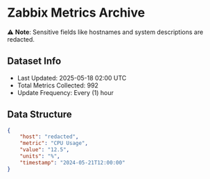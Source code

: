 # Zabbix Metrics Archive

⚠️ **Note**: Sensitive fields like hostnames and system descriptions are redacted.

## Dataset Info
- Last Updated: 2025-05-18 02:00 UTC
- Total Metrics Collected: 992
- Update Frequency: Every (1) hour

## Data Structure
```json
{
    "host": "redacted",
    "metric": "CPU Usage",
    "value": "12.5",
    "units": "%",
    "timestamp": "2024-05-21T12:00:00"
}
```
